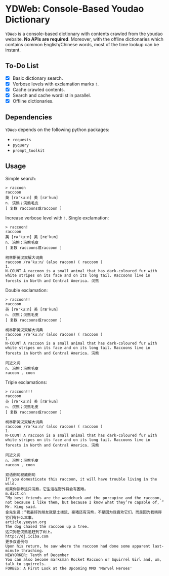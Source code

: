 # YDWeb: Console-Based Youdao Dictionary

`YDWeb` is a console-based dictionary with contents crawled from the youdao website. **No APIs are required**. Moreover, with the offline dictionaries which contains common English/Chinese words, most of the time lookup can be instant.

## To-Do List

- [x] Basic dictionary search.
- [x] Verbose levels with exclamation marks `!`.
- [x] Cache crawled contents.
- [x] Search and cache wordlist in parallel.
- [x] Offline dictionaries.

## Dependencies

`YDWeb` depends on the following python packages:

* `requests`
* `pyquery`
* `prompt_toolkit`

## Usage

Simple search:

```
> raccoon                                                                       
raccoon
英 [rə'kuːn] 美 [ræ'kun]
n. 浣熊；浣熊毛皮
[ 复数 raccoons或raccoon ]
```

Increase verbose level with `!`. Single exclamation:

```
> raccoon!
raccoon
英 [rə'kuːn] 美 [ræ'kun]
n. 浣熊；浣熊毛皮
[ 复数 raccoons或raccoon ]

柯林斯英汉双解大词典
raccoon /rəˈkuːn/ (also racoon) ( raccoon )
1.
N-COUNT A raccoon is a small animal that has dark-coloured fur with white stripes on its face and on its long tail. Raccoons live in forests in North and Central America. 浣熊
```

Double exclamation:

```
> raccoon!!
raccoon
英 [rə'kuːn] 美 [ræ'kun]
n. 浣熊；浣熊毛皮
[ 复数 raccoons或raccoon ]

柯林斯英汉双解大词典
raccoon /rəˈkuːn/ (also racoon) ( raccoon )
1.
N-COUNT A raccoon is a small animal that has dark-coloured fur with white stripes on its face and on its long tail. Raccoons live in forests in North and Central America. 浣熊

同近义词
n. 浣熊；浣熊毛皮
racoon , coon
```

Triple exclamations:

```
> raccoon!!!
raccoon
英 [rə'kuːn] 美 [ræ'kun]
n. 浣熊；浣熊毛皮
[ 复数 raccoons或raccoon ]

柯林斯英汉双解大词典
raccoon /rəˈkuːn/ (also racoon) ( raccoon )
1.
N-COUNT A raccoon is a small animal that has dark-coloured fur with white stripes on its face and on its long tail. Raccoons live in forests in North and Central America. 浣熊

同近义词
n. 浣熊；浣熊毛皮
racoon , coon

双语例句权威例句
If you domesticate this raccoon, it will have trouble living in the wild.
如果你驯养这只浣熊，它生活在野外将会有困难。
m.dict.cn
“My best friends are the woodchuck and the porcupine and the raccoon, not because I like them, but because I know what they’re capable of, ” Mr. King said.
金先生说：“我最好的朋友就是土拨鼠、豪猪还有浣熊，不是因为我喜欢它们，而是因为我晓得它们有什么本事。
article.yeeyan.org
The dog chased the raccoon up a tree.
这只狗把浣熊追赶到了树上。
http://dj.iciba.com
更多双语例句
Upon his return, he saw where the raccoon had done some apparent last-minute thrashing.
NEWYORKER: Tenth of December
You can also become marksman Rocket Raccoon or Squirrel Girl and, um, talk to squirrels.
FORBES: A First Look at the Upcoming MMO 'Marvel Heroes'
```

